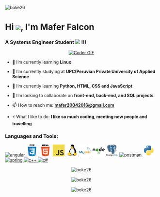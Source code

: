 <p align="left"> <img src="https://komarev.com/ghpvc/?username=boke26&label=Profile%20views&color=0e75b6&style=flat" alt="boke26" /> </p>

<h1>Hi <img src="https://github.com/TheDudeThatCode/TheDudeThatCode/blob/master/Assets/Hi.gif" width="38px">, I'm Mafer Falcon</h1>

<h3>A Systems Engineer Student <img src="https://media.giphy.com/media/WUlplcMpOCEmTGBtBW/giphy.gif" width="30"> !!!</h3>

<p align="center">
<a href="#"><img src="https://i.pinimg.com/originals/6d/48/48/6d4848db88043d0fbc207524c915bcad.gif" alt="Coder GIF" width="1000" height="400"></a>
</p>

- 🌱 I’m currently learning **Linux**

- 🔭 I’m currently studying at **UPC(Peruvian Private University of Applied Science**

- 🌱 I’m currently learning **Python, HTML, CSS and JavaScript**

- 👯 I’m looking to collaborate on **front-end, back-end, and SQL projects**

- 📫 How to reach me: **mafer20042016@gmail.com**

- ⚡ What I like to do: **I like so much coding, meeting new people and travelling**

<h3 align="left">Languages and Tools:</h3>
<p align="left"> <a href="https://angular.io" target="_blank" rel="noreferrer"> <img src="https://angular.io/assets/images/logos/angular/angular.svg" alt="angular" width="40" height="40"/> </a> <a href="https://www.w3schools.com/css/" target="_blank" rel="noreferrer"> <img src="https://raw.githubusercontent.com/devicons/devicon/master/icons/css3/css3-original-wordmark.svg" alt="css3" width="40" height="40"/> </a> <a href="https://www.w3.org/html/" target="_blank" rel="noreferrer"> <img src="https://raw.githubusercontent.com/devicons/devicon/master/icons/html5/html5-original-wordmark.svg" alt="html5" width="40" height="40"/> </a> <a href="https://developer.mozilla.org/en-US/docs/Web/JavaScript" target="_blank" rel="noreferrer"> <img src="https://raw.githubusercontent.com/devicons/devicon/master/icons/javascript/javascript-original.svg" alt="javascript" width="40" height="40"/> </a> <a href="https://www.linux.org/" target="_blank" rel="noreferrer"> <img src="https://raw.githubusercontent.com/devicons/devicon/master/icons/linux/linux-original.svg" alt="linux" width="40" height="40"/> </a> <a href="https://www.mysql.com/" target="_blank" rel="noreferrer"> <img src="https://raw.githubusercontent.com/devicons/devicon/master/icons/mysql/mysql-original-wordmark.svg" alt="mysql" width="40" height="40"/> </a> <a href="https://nodejs.org" target="_blank" rel="noreferrer"> <img src="https://raw.githubusercontent.com/devicons/devicon/master/icons/nodejs/nodejs-original-wordmark.svg" alt="nodejs" width="40" height="40"/> </a> <a href="https://www.postgresql.org" target="_blank" rel="noreferrer"> <img src="https://raw.githubusercontent.com/devicons/devicon/master/icons/postgresql/postgresql-original-wordmark.svg" alt="postgresql" width="40" height="40"/> </a> <a href="https://postman.com" target="_blank" rel="noreferrer"> <img src="https://www.vectorlogo.zone/logos/getpostman/getpostman-icon.svg" alt="postman" width="40" height="40"/> </a> <a href="https://www.python.org" target="_blank" rel="noreferrer"> <img src="https://raw.githubusercontent.com/devicons/devicon/master/icons/python/python-original.svg" alt="python" width="40" height="40"/> </a> <a href="https://spring.io/" target="_blank" rel="noreferrer"> <img src="https://www.vectorlogo.zone/logos/springio/springio-icon.svg" alt="spring" width="40" height="40"/> </a> <a href="https://learn.microsoft.com/es-es/cpp/cpp/welcome-back-to-cpp-modern-cpp?view=msvc-170" target="_blank" rel="noreferrer"> <img src="https://upload.wikimedia.org/wikipedia/commons/thumb/1/18/ISO_C%2B%2B_Logo.svg/306px-ISO_C%2B%2B_Logo.svg.png" alt="c++" width="40" height="40"/> </a> <a href="https://dotnet.microsoft.com/es-es/languages/csharp" target="_blank" rel="noreferrer"> <img src="https://static-00.iconduck.com/assets.00/c-sharp-c-icon-912x1024-j3yidw37.png" alt="c#" width="40" height="40"/> </a> </p>

<p align='center'>
  <img align="center" src="https://github-readme-stats.vercel.app/api/top-langs?username=boke26&show_icons=true&title_color=fff&icon_color=79ff97&text_color=efefef&bg_color=24292e" alt="boke26" />
</p>

<p align='center'>
  <img align="center" src="https://github-readme-streak-stats.herokuapp.com/?user=boke26&show_icons=true&title_color=fff&icon_color=79ff97&text_color=efefef&bg_color=24292e" alt="boke26" />
</p>

<p align='center'>
  <img align="center" src="https://github-readme-stats.vercel.app/api?username=boke26&show_icons=true&title_color=fff&icon_color=79ff97&text_color=efefef&bg_color=24292e" alt="boke26">
</p>
